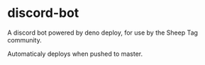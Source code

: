 # discord-bot
A discord bot powered by deno deploy, for use by the Sheep Tag community.

Automaticaly deploys when pushed to master.
